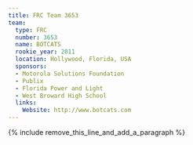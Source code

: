 ```yaml
---
title: FRC Team 3653
team:
  type: FRC
  number: 3653
  name: BOTCATS
  rookie_year: 2011
  location: Hollywood, Florida, USA
  sponsors:
  - Motorola Solutions Foundation
  - Publix
  - Florida Power and Light
  - West Broward High School
  links:
    Website: http://www.botcats.com
---
```


{% include remove_this_line_and_add_a_paragraph %}